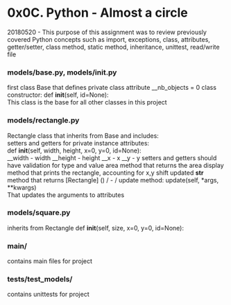 # 0x0C. Python - Almost a circle

20180520 - This purpose of this assignment was to review previously covered Python concepts such as import, exceptions, class, attributes, getter/setter, class method, static method, inheritance, unittest, read/write file

### models/base.py, models/__init__.py
first class Base that defines private class attribute __nb_objects = 0 
class constructor: def __init__(self, id=None):  
This class is the base for all other classes in this project  

### models/rectangle.py
Rectangle class that inherits from Base and includes:  
setters and getters for private instance attributes:  
def __init__(self, width, height, x=0, y=0, id=None):  
__width - width
__height - height
__x - x
__y - y
setters and getters should have validation for type and value
area method that returns the area
display method that prints the rectangle, accounting for x,y shift
updated __str__ method that returns [Rectangle] (<id>) <x>/<y> - <width>/<height>
update method: update(self, *args, **kwargs)  
That updates the arguments to attributes

### models/square.py
inherits from Rectangle
def __init__(self, size, x=0, y=0, id=None):

### main/
contains main files for project

### tests/test_models/
contains unittests for project
